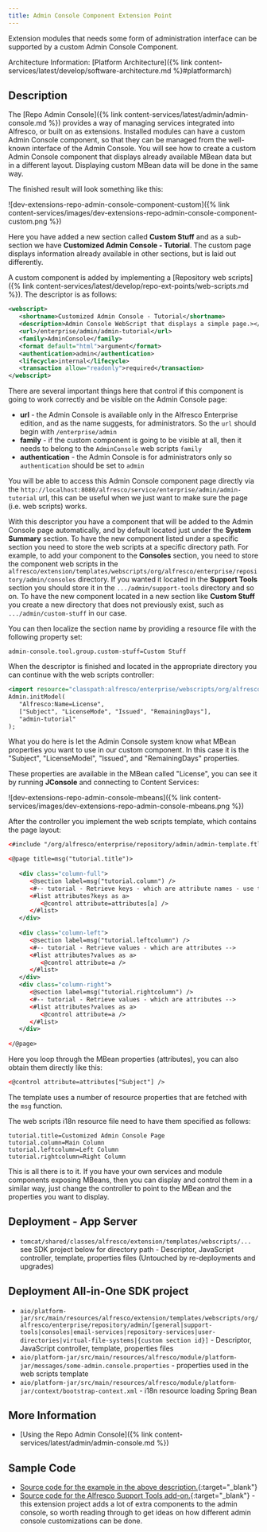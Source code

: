```yaml
---
title: Admin Console Component Extension Point
---
```


Extension modules that needs some form of administration interface can be supported by a custom Admin Console Component.

Architecture Information: [Platform Architecture]({% link content-services/latest/develop/software-architecture.md %}#platformarch)

## Description

The [Repo Admin Console]({% link content-services/latest/admin/admin-console.md %}) provides a way of managing services integrated into Alfresco, 
or built on as extensions. Installed modules can have a custom Admin Console component, so that they can be managed 
from the well-known interface of the Admin Console. You will see how to create a custom Admin Console component that 
displays already available MBean data but in a different layout. Displaying custom MBean data will be done in the same way.

The finished result will look something like this:

![dev-extensions-repo-admin-console-component-custom]({% link content-services/images/dev-extensions-repo-admin-console-component-custom.png %})

Here you have added a new section called **Custom Stuff** and as a sub-section we have **Customized Admin Console - Tutorial**. 
The custom page displays information already available in other sections, but is laid out differently.

A custom component is added by implementing a [Repository web scripts]({% link content-services/latest/develop/repo-ext-points/web-scripts.md %}). 
The descriptor is as follows:

```xml
<webscript>
   <shortname>Customized Admin Console - Tutorial</shortname>
   <description>Admin Console WebScript that displays a simple page.></description>
   <url>/enterprise/admin/admin-tutorial</url>
   <family>AdminConsole</family>
   <format default="html">argument</format>
   <authentication>admin</authentication>
   <lifecycle>internal</lifecycle>
   <transaction allow="readonly">required</transaction>
</webscript>
```

There are several important things here that control if this component is going to work correctly and be visible on the 
Admin Console page:

* **url** - the Admin Console is available only in the Alfresco Enterprise edition, and as the name suggests, for administrators. So the `url` should begin with `/enterprise/admin`
* **family** - if the custom component is going to be visible at all, then it needs to belong to the `AdminConsole` web scripts `family`
* **authentication** - the Admin Console is for administrators only so `authentication` should be set to `admin`

You will be able to access this Admin Console component page directly via the 
`http://localhost:8080/alfresco/service/enterprise/admin/admin-tutorial` url, this can be useful when we just want to 
make sure the page (i.e. web scripts) works.

With this descriptor you have a component that will be added to the Admin Console page automatically, and by default 
located just under the **System Summary** section. To have the new component listed under a specific section you need 
to store the web scripts at a specific directory path. For example, to add your component to the **Consoles** section, 
you need to store the component web scripts in the `alfresco/extension/templates/webscripts/org/alfresco/enterprise/repository/admin/consoles` 
directory. If you wanted it located in the **Support Tools** section you should store it in the `.../admin/support-tools` 
directory and so on. To have the new component located in a new section like **Custom Stuff** you create a new directory 
that does not previously exist, such as `.../admin/custom-stuff` in our case.

You can then localize the section name by providing a resource file with the following property set:

```text
admin-console.tool.group.custom-stuff=Custom Stuff
```

When the descriptor is finished and located in the appropriate directory you can continue with the web scripts controller:

```xml
<import resource="classpath:alfresco/enterprise/webscripts/org/alfresco/enterprise/repository/admin/admin-common.lib.js">
Admin.initModel(
   "Alfresco:Name=License",
   ["Subject", "LicenseMode", "Issued", "RemainingDays"],
   "admin-tutorial"
);
```

What you do here is let the Admin Console system know what MBean properties you want to use in our custom component. 
In this case it is the "Subject", "LicenseModel", "Issued", and "RemainingDays" properties.

These properties are available in the MBean called "License", you can see it by running **JConsole** and connecting to 
Content Services:

![dev-extensions-repo-admin-console-mbeans]({% link content-services/images/dev-extensions-repo-admin-console-mbeans.png %})

After the controller you implement the web scripts template, which contains the page layout:

```xml
<#include "/org/alfresco/enterprise/repository/admin/admin-template.ftl" />

<@page title=msg("tutorial.title")>
   
   <div class="column-full">
      <@section label=msg("tutorial.column") />
      <#-- tutorial - Retrieve keys - which are attribute names - use to index into attribute hash -->
      <#list attributes?keys as a>
         <@control attribute=attributes[a] />
      </#list>
   </div>
   
   <div class="column-left">
      <@section label=msg("tutorial.leftcolumn") />
      <#-- tutorial - Retrieve values - which are attributes -->
      <#list attributes?values as a>
         <@control attribute=a />
      </#list>
   </div>
   <div class="column-right">
      <@section label=msg("tutorial.rightcolumn") />
      <#-- tutorial - Retrieve values - which are attributes -->
      <#list attributes?values as a>
         <@control attribute=a />
      </#list>
   </div>
   
</@page>
```

Here you loop through the MBean properties (attributes), you can also obtain them directly like this:

```xml
<@control attribute=attributes["Subject"] />
```

The template uses a number of resource properties that are fetched with the `msg` function.

The web scripts i18n resource file need to have them specified as follows:

```text
tutorial.title=Customized Admin Console Page
tutorial.column=Main Column
tutorial.leftcolumn=Left Column
tutorial.rightcolumn=Right Column
```

This is all there is to it. If you have your own services and module components exposing MBeans, then you can display 
and control them in a similar way, just change the controller to point to the MBean and the properties you want to display.

## Deployment - App Server

* `tomcat/shared/classes/alfresco/extension/templates/webscripts/...` see SDK project below for directory path - Descriptor, JavaScript controller, template, properties files (Untouched by re-deployments and upgrades)

## Deployment All-in-One SDK project

* `aio/platform-jar/src/main/resources/alfresco/extension/templates/webscripts/org/alfresco/enterprise/repository/admin/[general|support-tools|consoles|email-services|repository-services|user-directories|virtual-file-systems|{custom section id}]` - Descriptor, JavaScript controller, template, properties files
* `aio/platform-jar/src/main/resources/alfresco/module/platform-jar/messages/some-admin.console.properties` - properties used in the web scripts template
* `aio/platform-jar/src/main/resources/alfresco/module/platform-jar/context/bootstrap-context.xml` - i18n resource loading Spring Bean

## More Information

* [Using the Repo Admin Console]({% link content-services/latest/admin/admin-console.md %})

## Sample Code

* [Source code for the example in the above description.](https://github.com/Alfresco/alfresco-sdk-samples/tree/alfresco-51/all-in-one/add-admin-console-component-repo){:target="_blank"}
* [Source code for the Alfresco Support Tools add-on.](https://github.com/Alfresco/alfresco-support-tools){:target="_blank"} - this extension project adds a lot of extra components to the admin console, so worth reading through to get ideas on how different admin console customizations can be done.
